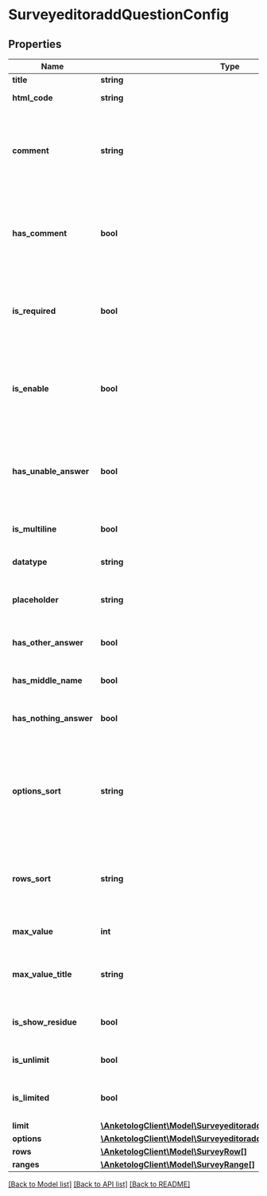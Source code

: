 # SurveyeditoraddQuestionConfig

## Properties
Name | Type | Description | Notes
------------ | ------------- | ------------- | -------------
**title** | **string** | Текст вопроса | [optional] 
**html_code** | **string** | Код HTML-вставки  Для вопросов:  * &#x60;html&#x60; | [optional] 
**comment** | **string** | Комментарий к вопросу (HTML)  Для вопросов:  * &#x60;free&#x60; * &#x60;freelist&#x60; * &#x60;select&#x60; * &#x60;multiselect&#x60; * &#x60;dropdown&#x60; * &#x60;matrix&#x60; * &#x60;matrix3d&#x60; * &#x60;name&#x60; * &#x60;email&#x60; * &#x60;phone&#x60; * &#x60;date&#x60; * &#x60;scale&#x60; * &#x60;order&#x60; * &#x60;ratingscale&#x60; | [optional] 
**has_comment** | **bool** | Отображать комментарий к вопросу  Для вопросов:  * &#x60;free&#x60; * &#x60;freelist&#x60; * &#x60;select&#x60; * &#x60;multiselect&#x60; * &#x60;dropdown&#x60; * &#x60;matrix&#x60; * &#x60;matrix3d&#x60; * &#x60;name&#x60; * &#x60;email&#x60; * &#x60;phone&#x60; * &#x60;date&#x60; * &#x60;scale&#x60; * &#x60;order&#x60; * &#x60;ratingscale&#x60; | [optional] 
**is_required** | **bool** | Вопрос обазательный  Для вопросов:  * &#x60;free&#x60; * &#x60;freelist&#x60; * &#x60;select&#x60; * &#x60;multiselect&#x60; * &#x60;dropdown&#x60; * &#x60;matrix&#x60; * &#x60;matrix3d&#x60; * &#x60;name&#x60; * &#x60;email&#x60; * &#x60;phone&#x60; * &#x60;date&#x60; * &#x60;scale&#x60; * &#x60;order&#x60; * &#x60;ratingscale&#x60; | [optional] 
**is_enable** | **bool** | Вопрос виден респонденту  Для вопросов:  * &#x60;html&#x60; * &#x60;free&#x60; * &#x60;freelist&#x60; * &#x60;select&#x60; * &#x60;multiselect&#x60; * &#x60;dropdown&#x60; * &#x60;matrix&#x60; * &#x60;matrix3d&#x60; * &#x60;name&#x60; * &#x60;email&#x60; * &#x60;phone&#x60; * &#x60;date&#x60; * &#x60;scale&#x60; * &#x60;order&#x60; * &#x60;ratingscale&#x60; | [optional] 
**has_unable_answer** | **bool** | Вариант \&quot;затрудняюсь ответить\&quot;  Для вопросов:  * &#x60;free&#x60; * &#x60;freelist&#x60; * &#x60;select&#x60; * &#x60;multiselect&#x60; * &#x60;dropdown&#x60; * &#x60;matrix&#x60; * &#x60;matrix3d&#x60; * &#x60;name&#x60; * &#x60;email&#x60; * &#x60;phone&#x60; * &#x60;date&#x60; * &#x60;scale&#x60; * &#x60;order&#x60; * &#x60;ratingscale&#x60; | [optional] 
**is_multiline** | **bool** | Многострочное поле ввода  Для вопросов:  * &#x60;free&#x60; * &#x60;freelist&#x60; | [optional] 
**datatype** | **string** | Тип данных в поле ввода  Для вопросов:  * &#x60;free&#x60; * &#x60;freelist&#x60; | [optional] 
**placeholder** | **string** | Текст-подсказка  Для вопросов:  * &#x60;free&#x60; * &#x60;dropdown&#x60; * &#x60;matrix3d&#x60; * &#x60;email&#x60; * &#x60;phone&#x60; | [optional] 
**has_other_answer** | **bool** | Вариант \&quot;другое\&quot;  Для вопросов:  * &#x60;freelist&#x60; * &#x60;select&#x60; * &#x60;multiselect&#x60; * &#x60;dropdown&#x60; | [optional] 
**has_middle_name** | **bool** | Добавлять поле \&quot;Отчество\&quot;  Для вопросов:  * &#x60;free&#x60; | [optional] 
**has_nothing_answer** | **bool** | Вариант \&quot;ничего из вышеперечисленного\&quot;  Для вопросов:  * &#x60;select&#x60; * &#x60;multiselect&#x60; * &#x60;dropdown&#x60; | [optional] 
**options_sort** | **string** | Сортировка вариантов  * &#x60;default&#x60; - по умолчанию * &#x60;alphabet&#x60; - в алфавитном порядке * &#x60;random&#x60; - в случайном порядке  Для вопросов:  * &#x60;freelist&#x60; * &#x60;select&#x60; * &#x60;multiselect&#x60; * &#x60;dropdown&#x60; * &#x60;matrix&#x60; * &#x60;matrix3d&#x60; * &#x60;order&#x60; * &#x60;ratingscale&#x60; | [optional] 
**rows_sort** | **string** | Сортировка строк  * &#x60;default&#x60; - по умолчанию * &#x60;alphabet&#x60; - в алфавитном порядке * &#x60;random&#x60; - в случайном порядке  Для вопросов:  * &#x60;matrix&#x60; * &#x60;matrix3d&#x60; | [optional] 
**max_value** | **int** | Максимальное значение  Для вопросов:  * &#x60;ratingscale&#x60; | [optional] 
**max_value_title** | **string** | Eдиница измерения максимального значения (пример \&quot;баллов\&quot;)  Для вопросов:  * &#x60;ratingscale&#x60; | [optional] 
**is_show_residue** | **bool** | Показывать остаток нераспределенных баллов  Для вопросов:  * &#x60;ratingscale&#x60; | [optional] 
**is_unlimit** | **bool** | Распределать отстаток на каждый вариант  Для вопросов:  * &#x60;ratingscale&#x60; | [optional] 
**is_limited** | **bool** | Включить ограничение количества выбранных вариантов  Для вопросов:  * &#x60;multiselect&#x60; | [optional] 
**limit** | [**\AnketologClient\Model\SurveyeditoraddQuestionConfigLimit**](SurveyeditoraddQuestionConfigLimit.md) |  | [optional] 
**options** | [**\AnketologClient\Model\SurveyeditoraddQuestionConfigOptions[]**](SurveyeditoraddQuestionConfigOptions.md) |  | [optional] 
**rows** | [**\AnketologClient\Model\SurveyRow[]**](SurveyRow.md) |  | [optional] 
**ranges** | [**\AnketologClient\Model\SurveyRange[]**](SurveyRange.md) |  | [optional] 

[[Back to Model list]](../README.md#documentation-for-models) [[Back to API list]](../README.md#documentation-for-api-endpoints) [[Back to README]](../README.md)


